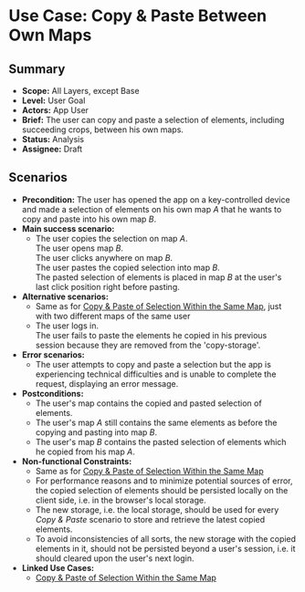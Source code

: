 # Use Case: Copy & Paste Between Own Maps

## Summary

- **Scope:** All Layers, except Base
- **Level:** User Goal
- **Actors:** App User
- **Brief:** The user can copy and paste a selection of elements, including succeeding crops, between his own maps.
- **Status:** Analysis
- **Assignee:** Draft

## Scenarios

- **Precondition:**
  The user has opened the app on a key-controlled device and made a selection of elements on his own map _A_ that he wants to copy and paste into his own map _B_.
- **Main success scenario:**
  - The user copies the selection on map _A_.  
    The user opens map _B_.  
    The user clicks anywhere on map _B_.  
    The user pastes the copied selection into map _B_.  
    The pasted selection of elements is placed in map _B_ at the user's last click position right before pasting.
- **Alternative scenarios:**
  - Same as for [Copy & Paste of Selection Within the Same Map](../assigned/copy_paste_within_same_map.md#scenarios), just with two different maps of the same user
  - The user logs in.  
    The user fails to paste the elements he copied in his previous session because they are removed from the 'copy-storage'.
- **Error scenarios:**
  - The user attempts to copy and paste a selection but the app is experiencing technical difficulties and is unable to complete the request, displaying an error message.
- **Postconditions:**
  - The user's map contains the copied and pasted selection of elements.
  - The user's map _A_ still contains the same elements as before the copying and pasting into map _B_.
  - The user's map _B_ contains the pasted selection of elements which he copied from his map _A_.
- **Non-functional Constraints:**
  - Same as for [Copy & Paste of Selection Within the Same Map](../assigned/copy_paste_within_same_map.md#scenarios)
  - For performance reasons and to minimize potential sources of error, the copied selection of elements should be persisted locally on the client side, i.e. in the browser's local storage.
  - The new storage, i.e. the local storage, should be used for every _Copy & Paste_ scenario to store and retrieve the latest copied elements.
  - To avoid inconsistencies of all sorts, the new storage with the copied elements in it, should not be persisted beyond a user's session, i.e. it should cleared upon the user's next login.
- **Linked Use Cases:**
  - [Copy & Paste of Selection Within the Same Map](../assigned/copy_paste_within_same_map.md)
